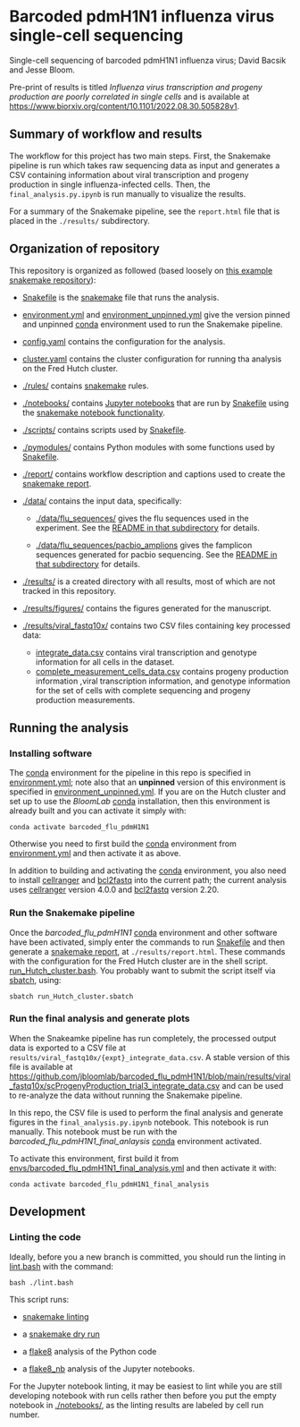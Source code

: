 # Barcoded pdmH1N1 influenza virus single-cell sequencing
Single-cell sequencing of barcoded pdmH1N1 influenza virus; David Bacsik and Jesse Bloom.

Pre-print of results is titled *Influenza virus transcription and progeny production are poorly correlated in single cells* and is available at https://www.biorxiv.org/content/10.1101/2022.08.30.505828v1.

## Summary of workflow and results
The workflow for this project has two main steps. First, the Snakemake pipeline is run which takes raw sequencing data as input and generates a CSV containing information about viral transcription and progeny production in single influenza-infected cells. Then, the `final_analysis.py.ipynb` is run manually to visualize the results.

For a summary of the Snakemake pipeline, see the `report.html` file that is placed in the `./results/` subdirectory.

## Organization of repository
This repository is organized as followed (based loosely on [this example snakemake repository](https://github.com/koesterlab/single-cell-rna-seq)):

 - [Snakefile] is the [snakemake] file that runs the analysis.

 - [environment.yml](environment.yml) and [environment_unpinned.yml](environment_unpinned.yml) give the version pinned and unpinned [conda] environment used to run the Snakemake pipeline.

 - [config.yaml](config.yaml) contains the configuration for the analysis.

 - [cluster.yaml](cluster.yaml) contains the cluster configuration for running tha analysis on the Fred Hutch cluster.

 - [./rules/](rules) contains [snakemake] rules.

 - [./notebooks/](notebooks) contains [Jupyter notebooks](https://jupyter.org/) that are run by [Snakefile] using the [snakemake notebook functionality](https://snakemake.readthedocs.io/en/stable/snakefiles/rules.html#jupyter-notebook-integration).

 - [./scripts/](scripts) contains scripts used by [Snakefile].

 - [./pymodules/](pymodules) contains Python modules with some functions used by [Snakefile].

 - [./report/](report) contains workflow description and captions used to create the [snakemake report].

 - [./data/](data) contains the input data, specifically:

   * [./data/flu_sequences/](data/flu_sequences) gives the flu sequences used in the experiment. See the [README in that subdirectory](data/flu_sequences/README.md) for details.

   * [./data/flu_sequences/pacbio_amplions](data/flu_sequences/pacbio_amplions) gives the famplicon sequences generated for pacbio sequencing. See the [README in that subdirectory](data/flu_sequences/pacbio_amplicons/README.md) for details.

 - [./results/](results) is a created directory with all results, most of which are not tracked in this repository.
 
 - [./results/figures/](results/figures) contains the figures generated for the manuscript.
 
 - [./results/viral_fastq10x/](results/viral_fastq10x) contains two CSV files containing key processed data:  
   * [integrate_data.csv](results/viral_fastq10x/scProgenyProduction_trial3_integrate_data.csv) contains viral transcription and genotype information for all cells in the dataset.  
   * [complete_measurement_cells_data.csv](results/viral_fastq10x/scProgenyProduction_trial3_complete_measurements_cells_data.csv) contains progeny production information ,viral transcription information, and genotype information for the set of cells with complete sequencing and progeny production measurements.


## Running the analysis

### Installing software
The [conda] environment for the pipeline in this repo is specified in [environment.yml](environment.yml); note also that an **unpinned** version of this environment is specified in [environment_unpinned.yml](environment_unpinned.yml).
If you are on the Hutch cluster and set up to use the *BloomLab* [conda] installation, then this environment is already built and you can activate it simply with:

    conda activate barcoded_flu_pdmH1N1

Otherwise you need to first build the [conda] environment from [environment.yml](environment.yml) and then activate it as above.

In addition to building and activating the [conda] environment, you also need to install [cellranger] and [bcl2fastq] into the current path; the current analysis uses [cellranger] version 4.0.0 and [bcl2fastq] version 2.20.

### Run the Snakemake pipeline
Once the *barcoded_flu_pdmH1N1* [conda] environment and other software have been activated, simply enter the commands to run [Snakefile] and then generate a [snakemake report], at `./results/report.html`.
These commands with the configuration for the Fred Hutch cluster are in the shell script. [run_Hutch_cluster.bash](run_Hutch_cluster.bash).
You probably want to submit the script itself via [sbatch](sbatch), using:

    sbatch run_Hutch_cluster.sbatch

### Run the final analysis and generate plots

When the Snakeamke pipeline has run completely, the processed output data is exported to a CSV file at `results/viral_fastq10x/{expt}_integrate_data.csv`. A stable version of this file is available at https://github.com/jbloomlab/barcoded_flu_pdmH1N1/blob/main/results/viral_fastq10x/scProgenyProduction_trial3_integrate_data.csv and can be used to re-analyze the data without running the Snakemake pipeline.

In this repo, the CSV file is used to perform the final analysis and generate figures in the `final_analysis.py.ipynb` notebook. This notebook is run manually. This notebook must be run with the *barcoded_flu_pdmH1N1_final_anlaysis* [conda] environment activated.

To activate this environment, first build it from [envs/barcoded_flu_pdmH1N1_final_analysis.yml](envs/barcoded_flu_pdmH1N1_final_analysis.yml) and then activate it with:

    conda activate barcoded_flu_pdmH1N1_final_analysis

## Development
### Linting the code
Ideally, before you a new branch is committed, you should run the linting in [lint.bash](lint.bash) with the command:

    bash ./lint.bash

This script runs:

 - [snakemake linting](https://snakemake.readthedocs.io/en/stable/snakefiles/writing_snakefiles.html#best-practices)

 - a [snakemake dry run](https://snakemake.readthedocs.io/en/stable/project_info/faq.html#my-workflow-is-very-large-how-do-i-stop-snakemake-from-printing-all-this-rule-job-information-in-a-dry-run)

 - a [flake8](https://flake8.pycqa.org/) analysis of the Python code

 - a [flake8_nb](https://flake8-nb.readthedocs.io/) analysis of the Jupyter notebooks.

For the Jupyter notebook linting, it may be easiest to lint while you are still developing notebook with run cells rather then before you put the empty notebook in [./notebooks/](notebooks), as the linting results are labeled by cell run number.

[Snakefile]: Snakefile
[snakemake]: https://snakemake.readthedocs.io
[snakemake report]: https://snakemake.readthedocs.io/en/stable/snakefiles/reporting.html
[conda]: https://docs.conda.io/projects/conda/en/latest/index.html
[cellranger]: https://support.10xgenomics.com/single-cell-gene-expression/software/pipelines/latest/what-is-cell-ranger
[bcl2fastq]: https://support.illumina.com/sequencing/sequencing_software/bcl2fastq-conversion-software.html

```python

```
